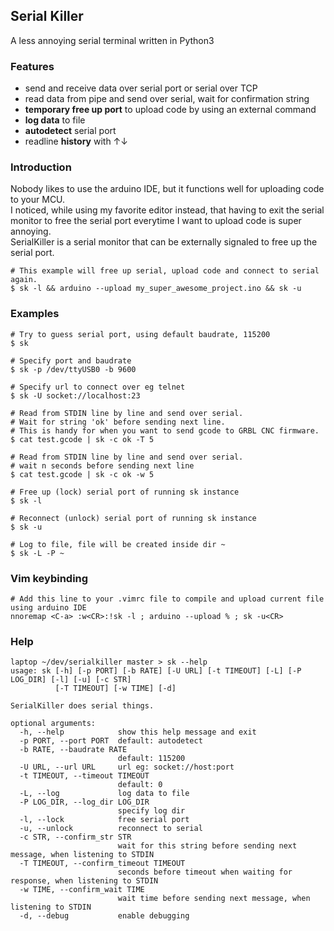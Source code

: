 ## Serial Killer

A less annoying serial terminal written in Python3

### Features
- send and receive data over serial port or serial over TCP
- read data from pipe and send over serial, wait for confirmation string
- **temporary free up port** to upload code by using an external command
- **log data** to file
- **autodetect** serial port
- readline **history** with ↑↓

### Introduction
Nobody likes to use the arduino IDE, but it functions well for uploading code to your MCU.  
I noticed, while using my favorite editor instead, that having to exit the serial monitor to free the serial port everytime I want to upload code is super annoying.  
SerialKiller is a serial monitor that can be externally signaled to free up the serial port.  
```
# This example will free up serial, upload code and connect to serial again.
$ sk -l && arduino --upload my_super_awesome_project.ino && sk -u
```

### Examples
```
# Try to guess serial port, using default baudrate, 115200
$ sk

# Specify port and baudrate
$ sk -p /dev/ttyUSB0 -b 9600

# Specify url to connect over eg telnet
$ sk -U socket://localhost:23

# Read from STDIN line by line and send over serial.
# Wait for string 'ok' before sending next line.
# This is handy for when you want to send gcode to GRBL CNC firmware.
$ cat test.gcode | sk -c ok -T 5

# Read from STDIN line by line and send over serial.
# wait n seconds before sending next line
$ cat test.gcode | sk -c ok -w 5

# Free up (lock) serial port of running sk instance
$ sk -l

# Reconnect (unlock) serial port of running sk instance
$ sk -u

# Log to file, file will be created inside dir ~
$ sk -L -P ~
```

### Vim keybinding
```
# Add this line to your .vimrc file to compile and upload current file using arduino IDE
nnoremap <C-a> :w<CR>:!sk -l ; arduino --upload % ; sk -u<CR>
```

### Help
```
laptop ~/dev/serialkiller master > sk --help
usage: sk [-h] [-p PORT] [-b RATE] [-U URL] [-t TIMEOUT] [-L] [-P LOG_DIR] [-l] [-u] [-c STR]
          [-T TIMEOUT] [-w TIME] [-d]

SerialKiller does serial things.

optional arguments:
  -h, --help            show this help message and exit
  -p PORT, --port PORT  default: autodetect
  -b RATE, --baudrate RATE
                        default: 115200
  -U URL, --url URL     url eg: socket://host:port
  -t TIMEOUT, --timeout TIMEOUT
                        default: 0
  -L, --log             log data to file
  -P LOG_DIR, --log_dir LOG_DIR
                        specify log dir
  -l, --lock            free serial port
  -u, --unlock          reconnect to serial
  -c STR, --confirm_str STR
                        wait for this string before sending next message, when listening to STDIN
  -T TIMEOUT, --confirm_timeout TIMEOUT
                        seconds before timeout when waiting for response, when listening to STDIN
  -w TIME, --confirm_wait TIME
                        wait time before sending next message, when listening to STDIN
  -d, --debug           enable debugging
  ```
